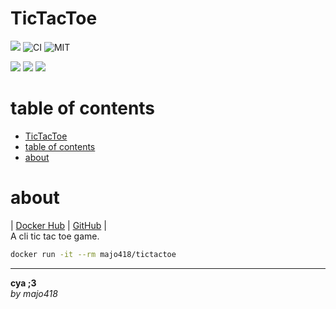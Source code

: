 # TicTacToe
[![](https://img.shields.io/docker/image-size/majo418/tictactoe)](https://hub.docker.com/r/majo418/tictactoe)
![CI](https://github.com/majo418/tictactoe/workflows/Image/badge.svg)
![MIT](https://img.shields.io/badge/license-MIT-blue.svg)

![](https://img.shields.io/badge/dynamic/json?color=darkred&label=Issues&query=open_issues&suffix=x&url=https%3A%2F%2Fapi.github.com%2Frepos%2Fmajo418%2Ftictactoe)
![](https://img.shields.io/badge/dynamic/json?color=navy&label=Forks&query=forks&suffix=x&url=https%3A%2F%2Fapi.github.com%2Frepos%2Fmajo418%2Ftictactoe)
![](https://img.shields.io/badge/dynamic/json?color=green&label=Subscribers&query=subscribers_count&suffix=x&url=https%3A%2F%2Fapi.github.com%2Frepos%2Fmajo418%2Ftictactoe)

# table of contents
- [TicTacToe](#tictactoe)
- [table of contents](#table-of-contents)
- [about](#about)

# about
|
[Docker Hub](https://hub.docker.com/r/majo418/tictactoe)
|
[GitHub](https://github.com/majo418/tictactoe)
|  
A cli tic tac toe game.
```sh
docker run -it --rm majo418/tictactoe
```

---
**cya ;3**  
*by majo418*




